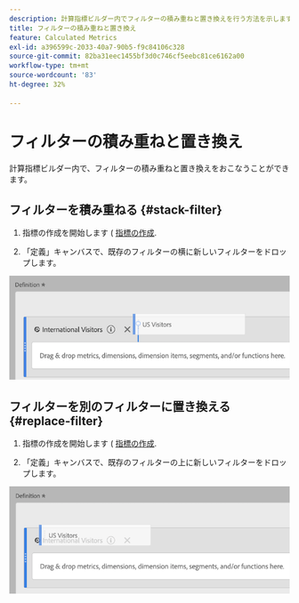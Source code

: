 ```yaml
---
description: 計算指標ビルダー内でフィルターの積み重ねと置き換えを行う方法を示します。
title: フィルターの積み重ねと置き換え
feature: Calculated Metrics
exl-id: a396599c-2033-40a7-90b5-f9c84106c328
source-git-commit: 82ba31eec1455bf3d0c746cf5eebc81ce6162a00
workflow-type: tm+mt
source-wordcount: '83'
ht-degree: 32%

---
```


# フィルターの積み重ねと置き換え

計算指標ビルダー内で、フィルターの積み重ねと置き換えをおこなうことができます。

## フィルターを積み重ねる {#stack-filter}

1. 指標の作成を開始します ( [指標の作成](/help/components/calc-metrics/cm-workflow/cm-build-metrics.md).

1. 「定義」キャンバスで、既存のフィルターの横に新しいフィルターをドロップします。

![](assets/cm_stack_seg.png)

## フィルターを別のフィルターに置き換える {#replace-filter}

1. 指標の作成を開始します ( [指標の作成](/help/components/calc-metrics/cm-workflow/cm-build-metrics.md).

1. 「定義」キャンバスで、既存のフィルターの上に新しいフィルターをドロップします。

![](assets/cm_replace_seg.png)
